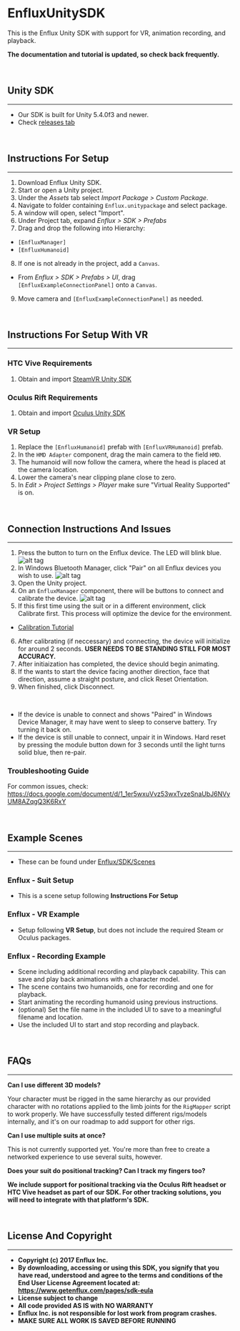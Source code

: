 # EnfluxUnitySDK
This is the Enflux Unity SDK with support for VR, animation recording, and playback.

**The documentation and tutorial is updated, so check back frequently.**

&nbsp;
## Unity SDK
------
* Our SDK is built for Unity 5.4.0f3 and newer.
* Check [releases tab](https://github.com/Enflux/EnfluxSuitController/releases)

&nbsp;
## Instructions For Setup
------
1. Download Enflux Unity SDK.
2. Start or open a Unity project.
3. Under the <i>Assets</i> tab select <i>Import Package > Custom Package</i>.
4. Navigate to folder containing `Enflux.unitypackage` and select package.
5. A window will open, select "Import".
6. Under Project tab, expand <i>Enflux > SDK > Prefabs</i>
7. Drag and drop the following into Hierarchy:
  * `[EnfluxManager]`
  * `[EnfluxHumanoid]`
8. If one is not already in the project, add a `Canvas`.
  * From <i>Enflux > SDK > Prefabs > UI</i>, drag `[EnfluxExampleConnectionPanel]` onto a `Canvas`.
9. Move camera and `[EnfluxExampleConnectionPanel]` as needed.

&nbsp;
## Instructions For Setup With VR
------
### HTC Vive Requirements
1. Obtain and import [SteamVR Unity SDK](https://www.assetstore.unity3d.com/en/#!/content/32647)

### Oculus Rift Requirements
1. Obtain and import [Oculus Unity SDK](https://developer3.oculus.com/downloads/)

### VR Setup
1. Replace the `[EnfluxHumanoid]` prefab with `[EnfluxVRHumanoid]` prefab.
2. In the `HMD Adapter` component, drag the main camera to the field `HMD`.
3. The humanoid will now follow the camera, where the head is placed at the camera location.
4. Lower the camera's near clipping plane close to zero.
4. In <i>Edit > Project Settings > Player</i> make sure "Virtual Reality Supported" is on.

&nbsp;
## Connection Instructions And Issues
------
1. Press the button to turn on the Enflux device. The LED will blink blue.
![alt tag](https://lh3.googleusercontent.com/7fyaI8H2huVZDNU6g9ZGWjMeXktOPMyo-hXusxTRE4KXo6N4IEMDrbw3-vID1ZrH3Z5cLrNiXjhr68g=w3440-h1310)
2. In Windows Bluetooth Manager, click "Pair" on all Enflux devices you wish to use.
![alt tag](https://lh3.googleusercontent.com/YqXDEeizpZ80MAl4BLcm6cjD9A7rRMa1a0fS47MF1eOi-T6hV8_-8oWlop9h-2ulf7pU2eQrE3MlrRI=w3440-h1310)
3. Open the Unity project.
4. On an `EnfluxManager` component, there will be buttons to connect and calibrate the device.
![alt tag](https://lh6.googleusercontent.com/_Q0r-b9FlYv3qvsUrDYpqsuQ64z0cT5d7dbE1stujSbhqAVkHxo90Rp5WvmiYwPnwl_ipUHJAJG8fSw=w3440-h1310)
5. If this first time using the suit or in a different environment, click Calibrate first. This process will optimize the device for the environment.
  * [Calibration Tutorial](https://youtu.be/HKrl9DVYESI)
6. After calibrating (if neccessary) and connecting, the device will initialize for around 2 seconds. **USER NEEDS TO BE STANDING STILL FOR MOST ACCURACY.**
7. After initiaization has completed, the device should begin animating.
8. If the wants to start the device facing another direction, face that direction, assume a straight posture, and click Reset Orientation.
9. When finished, click Disconnect.

&nbsp;
* If the device is unable to connect and shows "Paired" in Windows Device Manager, it may have went to sleep to conserve battery. Try turning it back on.
* If the device is still unable to connect, unpair it in Windows. Hard reset by pressing the module button down for 3 seconds until the light turns solid blue, then re-pair.

### Troubleshooting Guide 
For common issues, check:
https://docs.google.com/document/d/1_1er5wxuVvz53wxTvzeSnaUbJ6NVyUM8AZqgQ3K6RxY

&nbsp;
## Example Scenes
------
* These can be found under [Enflux/SDK/Scenes](Assets/Enflux/SDK/Scenes)

### Enflux - Suit Setup
* This is a scene setup following **Instructions For Setup**

### Enflux - VR Example
* Setup following **VR Setup**, but does not include the required Steam or Oculus packages.

### Enflux - Recording Example 
* Scene including additional recording and playback capability. This can save and play back animations with a character model.
* The scene contains two humanoids, one for recording and one for playback.
* Start animating the recording humanoid using previous instructions.
* (optional) Set the file name in the included UI to save to a meaningful filename and location.
* Use the included UI to start and stop recording and playback.

&nbsp;
## FAQs
------

<b>Can I use different 3D models?</b>

Your character must be rigged in the same hierarchy as our provided character with no rotations applied to the limb joints for the `RigMapper` script to work properly. We have successfully tested different rigs/models internally, and it's on our roadmap to add support for other rigs. 

<b>Can I use multiple suits at once?</b>

This is not currently supported yet. You're more than free to create a networked experience to use several suits, however. 

<b>Does your suit do positional tracking? Can I track my fingers too? </ib>

We include support for positional tracking via the Oculus Rift headset or HTC Vive headset as part of our SDK. For other tracking solutions, you will need to integrate with that platform's SDK. 

&nbsp;
## License And Copyright
------
* Copyright (c) 2017 Enflux Inc.
* By downloading, accessing or using this SDK, you signify that you have read, understood and agree to the terms and conditions of the End User License Agreement located at: https://www.getenflux.com/pages/sdk-eula
* License subject to change
* All code provided **AS IS** with **NO WARRANTY**
* Enflux Inc. is not responsible for lost work from program crashes. 
* **MAKE SURE ALL WORK IS SAVED BEFORE RUNNING**